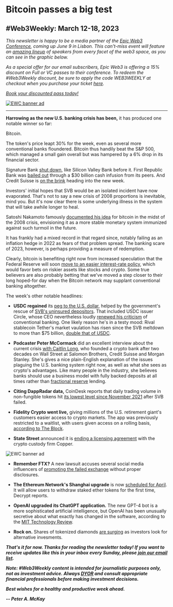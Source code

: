 # Bitcoin passes a big test
## #Web3Weekly: March 12-18, 2023

*This newsletter is happy to be a media partner of the [Epic Web3 Conference](https://www.epicweb3.com/), coming up June 9 in Lisbon. This can't-miss event will feature an [amazing lineup](https://www.epicweb3.com/#speaker) of speakers from every facet of the web3 space, as you can see in the graphic below.*

*As a special offer for our email subscribers, Epic Web3 is offering a 15% discount on Full or VC passes to their conference. To redeem the #Web3Weekly discount, be sure to apply the code WEB3WEEKLY at checkout when you purchase your ticket [here](http://bit.ly/3kDskvF).*

*[Book your discounted pass today!](http://bit.ly/3kDskvF)*

[![EWC banner ad](https://w3w.news/img/sponsored/Speakers1.png)](http://bit.ly/3kDskvF)

<hr>

**Harrowing as the new U.S. banking crisis has been,** it has produced one notable winner so far:

Bitcoin.

The token's price leapt 30% for the week, even as several more conventional banks floundered. Bitcoin thus handily beat the S&P 500, which managed a small gain overall but was hampered by a 6% drop in its financial sector.

Signature Bank [shut down](https://www.forbes.com/sites/brianbushard/2023/03/13/what-happened-to-signature-bank-the-latest-bank-failure-marks-third-largest-in-history/), like Silicon Valley Bank before it. First Republic Bank was [bailed out](https://www.cnn.com/videos/business-money/2023/03/17/first-republic-bank-30-billion-dollar-bailout-christine-romans-cnntm-ldn-vpx.cnn) through a $30 billion cash infusion from its peers. And Credit Suisse is [on the brink](https://www.reuters.com/business/crunch-time-credit-suisse-talks-ubs-seeks-swiss-assurances-2023-03-19/) heading into the new week.

Investors' initial hopes that SVB would be an isolated incident have now evaporated. That's not to say a new crisis of 2008 proportions is inevitable, mind you. But it's now clear there is some underlying illness in the system that will take awhile longer to heal.

Satoshi Nakamoto famously [documented his idea](https://bitcoin.org/en/bitcoin-paper) for bitcoin in the midst of the 2008 crisis, envisioning it as a more stable monetary system immunized against such turmoil in the future.

It has frankly had a mixed record in that regard since, notably failing as an inflation hedge in 2022 as fears of that problem spread. The banking scare of 2023, however, is perhaps providing a measure of redemption.

Clearly, bitcoin is benefiting right now from increased speculation that the Federal Reserve will soon [move to an easier interest-rate policy](https://www.msn.com/en-us/money/markets/bank-fallout-undermines-fed-rate-hike-expectations-with-full-percentage-point-of-cuts-seen-by-year-end/ar-AA18Fdgt), which would favor bets on riskier assets like stocks and crypto. Some true believers are also probably betting that we've moved a step closer to their long hoped-for day when the Bitcoin network may supplant conventional banking altogether.  

The week's other notable headlines:

- **USDC regained** its [peg to the U.S. dollar](https://markets.businessinsider.com/news/currencies/usdc-stablecoin-regains-dollar-peg-after-silicon-valley-bank-induced-chaos-1032163585), helped by the government's rescue of [SVB's uninsured depositors](https://www.npr.org/2023/03/12/1162975615/the-u-s-takes-emergency-measures-to-protect-all-deposits-at-silicon-valley-bank). That included USDC issuer Circle, whose CEO nevertheless loudly [renewed his criticism](https://www.theblock.co/post/220214/circle-ceo-jeremy-allaire-talks-crypto-banks) of conventional banking. One likely reason he's in a testy mood: Rival stablecoin Tether's market vaulation has risen since the SVB meltdown to more than $75 billion, [double that of USDC](https://decrypt.co/123708/tethers-stablecoin-market-cap-now-double-usdc-svb-chaos).  

- **Podcaster Peter McCormack** did an excellent interview about the current crisis [with Caitlin Long](https://www.youtube.com/watch?v=xqX_NkBUQzg), who founded a crypto bank after two decades on Wall Street at Salomon Brothers, Credit Suisse and Morgan Stanley. She's gives a nice plain-English explanation of the issues plaguing the U.S. banking system right now, as well as what she sees as crypto's advantages. Like many people in the industry, she believes banks should use a business model with fully backed deposits at all times rather than [fractional reserve](https://www.investopedia.com/terms/f/fractionalreservebanking.asp) lending.

- **Citing DappRadar data,** CoinDesk reports that daily trading volume in non-fungible tokens hit [its lowest level since November 2021](https://www.coindesk.com/web3/2023/03/16/svb-collapse-tanked-nft-trading-volumes-dappradar-report-suggests/) after SVB failed.

- **Fidelity Crypto went live,** giving millions of the U.S. retirement giant's customers easier access to crypto markets. The app was previously restricted to a waitlist, with users given access on a rolling basis, [according to The Block](https://www.theblock.co/post/220298/fidelity-crypto-quietly-went-live-giving-millions-of-retail-customers-access-to-bitcoin-ether).

- **State Street** announced it is [ending a licensing agreement](https://www.msn.com/en-us/money/markets/banking-giant-state-street-cuts-ties-with-crypto-custody-firm-copper/ar-AA18IT2a) with the crypto custody firm Copper.

![EWC banner ad](https://w3w.news/img/sponsored/ewc-banner.png)

- **Remember FTX?** A new lawsuit accuses several social media influencers of [promoting the failed exchange](https://www.theblock.co/post/220598/new-lawsuit-accuses-social-media-youtube-influencers-of-hyping-ftx-without-proper-disclosure) without proper disclosures.

- **The Ethereum Network's Shanghai upgrade** is now [scheduled for April](https://decrypt.co/123662/ethereum-is-one-step-away-from-staked-eth-withdrawals). It will allow users to withdraw staked ether tokens for the first time, Decrypt reports.

- **OpenAI upgraded its ChatGPT application.** The new GPT-4 bot is a more sophisticated artificial intelligence, but OpenAI has been unusually secretive about what exactly has changed in the software, according to the [MIT Technology Review](https://www.technologyreview.com/2023/03/14/1069823/gpt-4-is-bigger-and-better-chatgpt-openai/).

- **Rock on.** Shares of tokenized diamonds [are surging](https://www.coindesk.com/business/2023/03/16/investors-flock-to-tokenized-diamond-as-crypto-banking-crisis-props-hard-assets/) as investors look for alternative invesments.

_**That's it for now. Thanks for reading the newsletter today! If you want to receive updates like this in your inbox every Sunday, please [join our email list](https://w3w.news).**_

_**Note: #Web3Weekly content is intended for journalistic purposes only, not as investment advice. Always [DYOR](https://www.urbandictionary.com/define.php?term=DYOR) and consult appropriate financial professionals before making investment decisions.**_

_**Best wishes for a healthy and productive week ahead.**_  

_**-- Peter A. McKay**_

<!--

Leftovers...

- **Is crypto being unfairly targeted?** <!-- Nic Carter and Barney Frank think so. Also multiple guests on Bloomberg TV's crypto show.  Crypto trade association is requesting documents on crypto de-banking. (https://www.theblock.co/post/220581/blockchain-association-fdic-fed-crypto-banking) | The bids for SVB and Signature had to include no crypto plans. (https://www.reuters.com/business/finance/us-regulator-taps-piper-sandler-new-bid-sell-silicon-valley-bank-sources-2023-03-15/)

- **India and UAE** are partnering on CBDCs. <!-- Huh?  (https://www.coindesk.com/policy/2023/03/15/india-and-uae-to-collaborate-on-cbdc-development/)

- **The African startup Machankura,** a text messaging-based service for transferring bitcoin, has grown its user base by 10x in less than a year. (https://decrypt.co/123641/machankura-african-bitcoin-adoption-feature-phones-text)

- **Moody's downgraded** its credit outlook for U.S. banks. (https://decrypt.co/news-explorer?pinned=132899&title=moodys-lowers-us-bank-outlook-crypto-assets-remain-stable) (https://blockworks.co/news/moodys-eyes-us-bank-downgrade)

Art...

![](https://w3w.news/img/illos/ttktktktktktktktktk)
*"tktktktktkt" by Peter A. McKay × DALL·E*

- WME talent agency getting into crypto. (https://www.coindesk.com/consensus-magazine/2023/03/16/wme-william-morris-endeavor-web3-crypto/) -->
